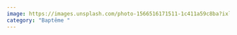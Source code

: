 ```yaml
---
image: https://images.unsplash.com/photo-1566516171511-1c411a59c8ba?ixlib=rb-4.0.3&ixid=M3wxMjA3fDB8MHxwaG90by1wYWdlfHx8fGVufDB8fHx8fA%3D%3D&auto=format&fit=crop&w=1740&q=80
category: "Baptême "
---
```

